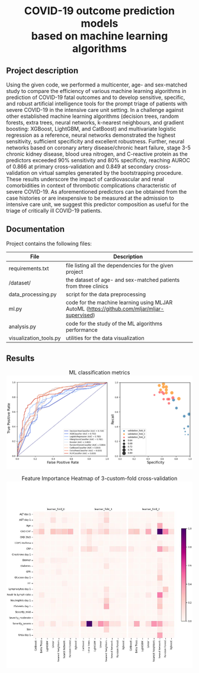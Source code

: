 # <p align="center"> COVID-19 outcome prediction models <br> based on machine learning algorithms </p>

## Project description
Using the given code, we performed a multicenter, age- and sex-matched study to compare the efficiency of various machine learning algorithms in prediction of COVID-19 fatal outcomes and to develop sensitive, specific, and robust artificial intelligence tools for the prompt triage of patients with severe COVID-19 in the intensive care unit setting. In a challenge against other established machine learning algorithms (decision trees, random forests, extra trees, neural networks, k-nearest neighbours, and gradient boosting: XGBoost, LightGBM, and CatBoost) and multivariate logistic regression as a reference, neural networks demonstrated the highest sensitivity, sufficient specificity and excellent robustness. Further, neural networks based on coronary artery disease/chronic heart failure, stage 3-5 chronic kidney disease, blood urea nitrogen, and C-reactive protein as the predictors exceeded 90% sensitivity and 80% specificity, reaching AUROC of 0.866 at primary cross-validation and 0.849 at secondary cross-validation on virtual samples generated by the bootstrapping procedure. These results underscore the impact of cardiovascular and renal comorbidities in context of thrombotic complications characteristic of severe COVID-19. As aforementioned predictors can be obtained from the case histories or are inexpensive to be measured at the admission to intensive care unit, we suggest this predictor composition as useful for the triage of critically ill COVID-19 patients.

## Documentation
Project contains the following files:

File | Description
---- | -----------
requirements.txt | file listing all the dependencies for the given project
/dataset/ | the dataset of age- and sex-matched patients from three clinics
data_processing.py | script for the data preprocessing
ml.py | code for the machine learning using MLJAR AutoML (https://github.com/mljar/mljar-supervised)
analysis.py | code for the study of the ML algorithms performance
visualization_tools.py | utilities for the data visualization

## Results
<p align="center">
  ML classification metrics
  <img src="media/Metrics.jpg">
</p>

<p align="center">
  Feature Importance Heatmap of 3-custom-fold cross-validation
  <img src="media/feature_importance_matrix.jpg">
</p>